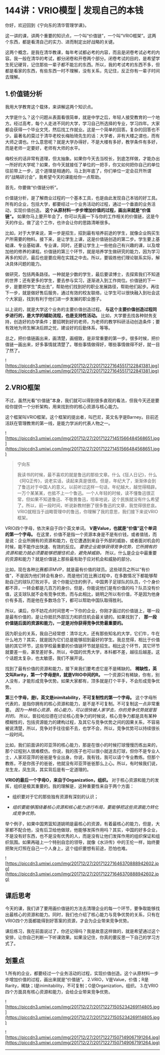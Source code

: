 # 144讲：VRIO模型 | 发现自己的本钱

你好，欢迎回到《宁向东的清华管理学课》。

这一讲的课，讲两个重要的知识点，一个叫“价值链”，一个叫“VRIO框架”。这两个东西，都是看清自己的实力、进而制定出好战略的关键。

这两个概念，是我在清华教课，每年考试都必考的内容，而且是闭卷考试必考的内容。我一般在清华的考试，都分闭卷和开卷两个部分。闭卷考试的目的，是希望学生死记硬背，记住那些一辈子都不能忘的东西。所以，我的考试考的东西不多，但都是看家的东西，有些东西一时不理解，没有关系，先记住，反正你有一辈子时间去理解。

## 1.价值链分析

我用大学教育这个载体，来讲解这两个知识点。

大学是什么？这个问题从表面看很简单，就是中学之后，年轻人接受教育的一个地方。经过高考，每个人走进不同的大学，学习自己所选择的专业，学习四年。大家都会获得一个毕业文凭，然后找工作就业。这是一个简单的回答。复杂的回答也不少。最著名的莫过于清华老校长梅贻琦先生的话：大学者，非有大楼之谓也，而有大师之谓也。什么意思呢？就是大学办得好，不是大楼有多好，教学条件有多好，而是老师一定要好，老师有大师的水平。

梅校长的话非常有道理，但太抽象。如果你今天去当校长，到底怎样做，才能办出一所好的大学呢？如果，你今天就接任了单位的一把手，你又如何把你自己的单位往前带上一步，这个道理是相通的。马上到年底了，你们单位一定会召开所谓的“战略研讨会”，我希望今天的课能给你一点帮助。

首先，你要做“价值链分析”。

价值链分析，是了解商业过程的一个基本工具，也是由此发现自己本钱的好工具。所有的企业，包括大学，都要经过一个业务活动的过程，通过一个垂直的业务活动，实现价值创造。 **这个从原材料一步步增加价值的过程，画出来就是“价值链”。** 如果你马上要开年会了，你可以先画一下与你的工作相关的价值链，这是今天的作业。做了这个工作，也许会让你的思路清晰很多。

比如，对于大学来说，第一步是招生，招到最有培养前途的学生，就像企业购买生产所需要的物料。接下来，是让学生上课，这是价值链创造的第二步。学生要上基础课、专业基础课、专业课，同时，还要让学生上一些他自己有兴趣的课，以及增加他的修养的课程。价值链的第三个环节，就是培养学生做研究的能力，因为学习再多的知识，最后也是要应用在实践之中去。所以，要锻炼他们理论联系实际，解决具体问题的能力。

做研究，包括两条路径。一种就是少数的学生，最后要读博士，去探索我们不知道的世界；还有更多的学生，要去参与实习，逐渐进入到工作岗位。价值链的下一步，是要把学生“卖出去”，帮助他们找到好的职业发展路径，帮助他们起步。再往下一步，就是做好售后服务，通过有效的校友联络，让学生可以很快融入到社会这个大家庭，找到有利于他们进一步发展的职业圈子。

以上说的，就是大学这个业务的主要价值创造过程。 **与这个主要价值创造过程同步进行的，是大学的辅助流程，也是支持性活动。** 比如，大学要去找各种财务支持，创造好的办学条件；要招聘到好的老师，为老师的教学科研活动创造条件；要有效地为师生解决后顾之忧，建设好的后勤体系，等等。

总之，把价值链画出来，画清楚，画细致，是非常重要的第一步。很多时候，把价值链一画出来，好多事情就清楚了。哪些事情做得好，哪些事情做得不好，就一目了然了。

![https://piccdn3.umiwi.com/img/201712/27/201712271645517122841381.jpg](https://piccdn3.umiwi.com/img/201712/27/201712271645517122841381.jpg)

## 2.VRIO框架

不过，虽然光看“价值链”本身，我们就可以得到很多直观的看法，但我今天还是要给你提供一个分析架构，用来找到你的核心资源与核心能力。

这个框架叫VRIO框架。这个框架的提出者，叫巴尼，英文名字是Barney。目前还活跃在管理教育的第一线，是能力学派的代表人物之一。

![https://piccdn3.umiwi.com/img/201712/27/201712271451566484568651.jpg](https://piccdn3.umiwi.com/img/201712/27/201712271451566484568651.jpg)

> 宁向东
> 
> 我读书的时候，最不喜欢的就是鲁迅的那些文章。什么《狂人日记》，什么《阿Q正传》，说老实话，读起来真是很烦。但是，年纪大了，渐渐体会到了鲁迅对于中国人的意义。以前听过这样一句话，年纪越大，越觉得精辟。一万个某某某，也抵不上一个鲁迅。一个人年轻的时候，读不懂鲁迅很正常，但如果不知道鲁迅、不敬畏鲁迅，坦率地说，这个民族就没有什么希望了。所以，前一段时间，听说新教材删了很多鲁迅的文章，我觉得很悲哀。VRIO就相当于战略管理中的鲁迅，你理解了我的意思，我们接下来说VRIO框架。

VRIO四个字母，依次来自于四个英文单词。 **V是Value，也就是“价值”这个单词的第一个字母。** 在这里，价值不是指一个资源本身是不是有价钱，或者值钱，而是说：企业所拥有的资源和能力，在它遭遇到来自于外部的威胁，或者面对机会的时候，能不能作出快速、有效的反应。 *要使企业能够获得竞争优势，它所拥有的资源和能力就必须要能够把握住机会，避免掉威胁。* 所以，什么是企业中最重要的资源和能力？就是价值链上那些最有助于应对机会和威胁的部分。

比如，现在各种比赛都评MVP，就是最有价值的球员。这些球员之所以“有价值”，不是因为他们转会有身价，而是他们在比赛过程中，在多数情况下都能够帮助自己的球队打败对手。说个你能记住的例子。中国男子足球队的队员，个个身价都不菲，一转会都是几百万的身价。但是，你能说他们是有价值的吗？队员没有价值，这支球队就不会有竞争优势。而与此相比，姚明之所以有价值，不是因为他身价有多高，而是他在多数场合下，都可以帮助中国队取得胜利。

所以，课后，你不妨花点时间思考一下你的企业，你刚才画过的价值链上，哪一段是最有价值的，是让你抵抗外部压力和抓住机会最关键的。如果找到了， **那一段价值链后面的资源和能力，一定是对你获得竞争优势最重要的。**

因为职业的关系，我自己经常想：清华北大，还有那些知名的大学，它们牛，牛在什么地方？其实，就是因为它们总是能够招到最好的学生。我总觉得，相比于价值链的其它环节，这些学校最重要的价值链环节就是招生。相比这个环节，其它环节就要差一些，甚至差好多。所以，中国的优秀大学，本科都不差，越往后越差。这个话题太复杂，也太敏感，我们不展开说。

找到了最有价值的资源和能力，接下来我们要考虑它是不是稀缺的。 **稀缺性，英文叫Rarity，第一个字母是R，就是VRIO中间的R。** 一个资源只有稀缺，你有，别人没有，才能形成竞争优势。如果大家都有，顶多就是打个平手，不会形成竞争优势。

 **第三个字母，是I，英文是inimitability，不可复制性的第一个字母。** 这个字母所代表的，是指你拥有的核心资源和能力，是不是不可复制。不可复制这一点非常重要。 *因为一种核心资源、核心能力，可以很快被人家学去，你的竞争优势就是暂时的。* 所以，普拉哈拉德在讨论核心竞争力的时候说，核心竞争力都是具有某种模糊性的，包括资源能力的建构过程，及其它与竞争优势之间的因果关系，不容易被说清楚，所以，竞争对手往往偷不去，也学不会，所以，竞争优势可以持续很长一段时间。

比如，我们前面讲的邓亚萍的核心能力，那是在很小的时候打球慢慢历练出来的，那个过程别人很难模仿。你说，我的孩子也可以很小就送去打球，但你不是专业人士，人家邓亚萍的爸爸是专业出身。你说，我有钱，我可以请个专业教练。但那个教练，不是你孩子的爸爸，他就没有邓亚萍爸爸那么上心。所以，有时候我们说，龙生龙，凤生凤，其实背后是有一定道理的。

 **VRIO的最后一个字母O，来自于Organization，组织。** 对于核心资源和能力的发挥，组织是极其重要的。我的理解是，这种重要性来自于两个方面：

* 组织要对于它的那些独有资源有深刻的认识；

* *组织要能够围绕着核心资源和核心能力进行布局，要能够把这些资源能力转化成竞争优势。* 

举个例子，如果中国男篮知道姚明是最核心的资源，有着最核心的能力，但是，大家都不配合他，没有后卫给他做球，他能够发挥作用吗？其实，中国的好多企业，不是没有好东西，也不是没有优秀的人，而是没有让他们发挥作用的组织保证和组织氛围。如果再碰上一个特别自恋的领导，就像《水浒传》中的王伦一样，始终要把聚光灯照在自己一个人身上，这个组织要想有前途，恐怕也难。

![https://piccdn3.umiwi.com/img/201712/27/201712271646370888942602.jpg](https://piccdn3.umiwi.com/img/201712/27/201712271646370888942602.jpg)

## 课后思考

今天的课，我们讲了要用画价值链的方法去清理企业的每一个环节，要争取能够找出最核心的资源和能力。同时，我们也介绍了核心能力与竞争优势的关系，只有在VRIO四个方面都能得到好答案的资源，才会为企业带来竞争优势。

课后练习，我在前面说过了，你还记得吗？我是故意这样做的，就是希望通过这个安排，让你自己判断一下听课效果。如果没记住，你真的要反思一下自己的学习方式了。

## 划重点

1.所有的企业，都要经过一个业务活动的过程，实现价值创造。这个从原材料一步步增加价值的过程，画出来就是“价值链”。
2.VRIO，V是Value，价值；R是Rarity，稀缺；I是inimitability，不可复制；O是Organization，组织。
3.在VRIO四个方面具有核心资源和能力，会给企业带来竞争优势。

![https://piccdn3.umiwi.com/img/201712/27/201712271505234269114805.jpg](https://piccdn3.umiwi.com/img/201712/27/201712271505234269114805.jpg)

![https://piccdn3.umiwi.com/img/201712/27/201712271507149067191264.jpg](https://piccdn3.umiwi.com/img/201712/27/201712271507149067191264.jpg)

---
